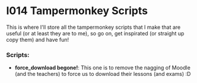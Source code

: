# I014 Tampermonkey Scripts

This is where I'll store all the tampermonkey scripts that I make that are useful (or at least they are to me), so go on,
get inspirated (or straight up copy them) and have fun!

### Scripts:
- **force\_download begone!**: This one is to remove the nagging of Moodle (and the teachers) to force us to download 
their lessons (and exams) :D
